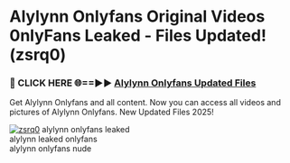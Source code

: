 # Alylynn Onlyfans Original Videos 0nlyFans Leaked - Files Updated! (zsrq0)

<h3>🔴 CLICK HERE 🌐==►► <a href="https://tinyurl.com/x26r9saj" rel="nofollow">Alylynn Onlyfans Updated Files</a></h3>

Get Alylynn Onlyfans and all content. Now you can access all videos and pictures of Alylynn Onlyfans. New Updated Files 2025!

[![zsrq0](https://i.imgur.com/LkgZPqh.gif)](https://tinyurl.com/x26r9saj)
alylynn onlyfans leaked<br>
alylynn leaked onlyfans<br>
alylynn onlyfans nude